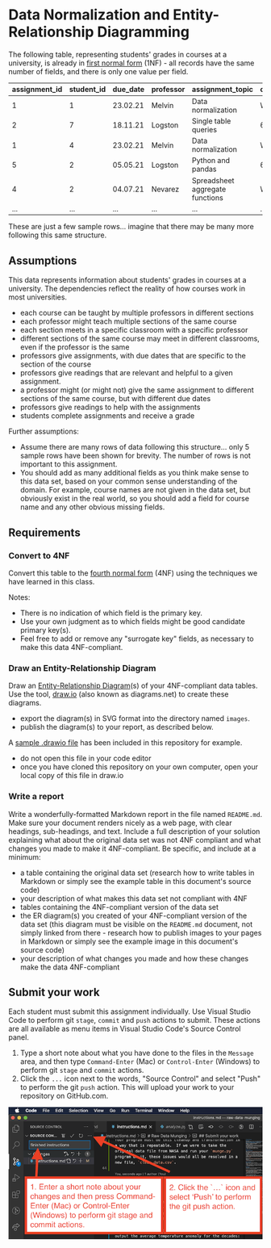 # Data Normalization and Entity-Relationship Diagramming

The following table, representing students' grades in courses at a university, is already in [first normal form](/courses/database-design/normal-forms-simple-guide/#first-normal-form) (1NF) - all records have the same number of fields, and there is only one value per field.

| assignment_id | student_id | due_date | professor | assignment_topic                | classroom | grade | relevant_reading    | professor_email   |
| :------------ | :--------- | :------- | :-------- | :------------------------------ | :-------- | :---- | :------------------ | :---------------- |
| 1             | 1          | 23.02.21 | Melvin    | Data normalization              | WWH 101   | 80    | Deumlich Chapter 3  | l.melvin@foo.edu  |
| 2             | 7          | 18.11.21 | Logston   | Single table queries            | 60FA 314  | 25    | Dümmlers Chapter 11 | e.logston@foo.edu |
| 1             | 4          | 23.02.21 | Melvin    | Data normalization              | WWH 101   | 75    | Deumlich Chapter 3  | l.melvin@foo.edu  |
| 5             | 2          | 05.05.21 | Logston   | Python and pandas               | 60FA 314  | 92    | Dümmlers Chapter 14 | e.logston@foo.edu |
| 4             | 2          | 04.07.21 | Nevarez   | Spreadsheet aggregate functions | WWH 201   | 65    | Zehnder Page 87     | i.nevarez@foo.edu |
| ...           | ...        | ...      | ...       | ...                             | ...       | ...   | ...                 | ...               |

These are just a few sample rows... imagine that there may be many more following this same structure.

## Assumptions

This data represents information about students' grades in courses at a university. The dependencies reflect the reality of how courses work in most universities.

- each course can be taught by multiple professors in different sections
- each professor might teach multiple sections of the same course
- each section meets in a specific classroom with a specific professor
- different sections of the same course may meet in different classrooms, even if the professor is the same
- professors give assignments, with due dates that are specific to the section of the course
- professors give readings that are relevant and helpful to a given assignment.
- a professor might (or might not) give the same assignment to different sections of the same course, but with different due dates
- professors give readings to help with the assignments
- students complete assignments and receive a grade

Further assumptions:

- Assume there are many rows of data following this structure... only 5 sample rows have been shown for brevity. The number of rows is not important to this assignment.
- You should add as many additional fields as you think make sense to this data set, based on your common sense understanding of the domain. For example, course names are not given in the data set, but obviously exist in the real world, so you should add a field for course name and any other obvious missing fields.

## Requirements

### Convert to 4NF

Convert this table to the [fourth normal form](https://knowledge.kitchen/content/courses/database-design/normal-forms-simple-guide/#fourth-normal-form) (4NF) using the techniques we have learned in this class.

Notes:

- There is no indication of which field is the primary key.
- Use your own judgment as to which fields might be good candidate primary key(s).
- Feel free to add or remove any "surrogate key" fields, as necessary to make this data 4NF-compliant.

### Draw an Entity-Relationship Diagram

Draw an [Entity-Relationship Diagram](https://knowledge.kitchen/content/courses/database-design/slides/entity-relationship-diagrams/)(s) of your 4NF-compliant data tables. Use the tool, [draw.io](https://draw.io) (also known as diagrams.net) to create these diagrams.

- export the diagram(s) in SVG format into the directory named `images`.
- publish the diagram(s) to your report, as described below.

A [sample .drawio file](./images/example-er-diagrams.drawio) has been included in this repository for example.

- do not open this file in your code editor
- once you have cloned this repository on your own computer, open your local copy of this file in draw.io

### Write a report

Write a wonderfully-formatted Markdown report in the file named `README.md`. Make sure your document renders nicely as a web page, with clear headings, sub-headings, and text. Include a full description of your solution explaining what about the original data set was not 4NF compliant and what changes you made to make it 4NF-compliant. Be specific, and include at a minimum:

- a table containing the original data set (research how to write tables in Markdown or simply see the example table in this document's source code)
- your description of what makes this data set not compliant with 4NF
- tables containing the 4NF-compliant version of the data set
- the ER diagram(s) you created of your 4NF-compliant version of the data set (this diagram must be visible on the `README.md` document, not simply linked from there - research how to publish images to your pages in Markdown or simply see the example image in this document's source code)
- your description of what changes you made and how these changes make the data 4NF-compliant

## Submit your work

Each student must submit this assignment individually. Use Visual Studio Code to perform git `stage`, `commit` and `push` actions to submit. These actions are all available as menu items in Visual Studio Code's Source Control panel.

1. Type a short note about what you have done to the files in the `Message` area, and then type `Command-Enter` (Mac) or `Control-Enter` (Windows) to perform git `stage` and `commit` actions.
1. Click the `...` icon next to the words, "Source Control" and select "Push" to perform the git `push` action. This will upload your work to your repository on GitHub.com.

![Pushing work in Visual Studio Code](./images/vscode_stage_commit_push.png)
